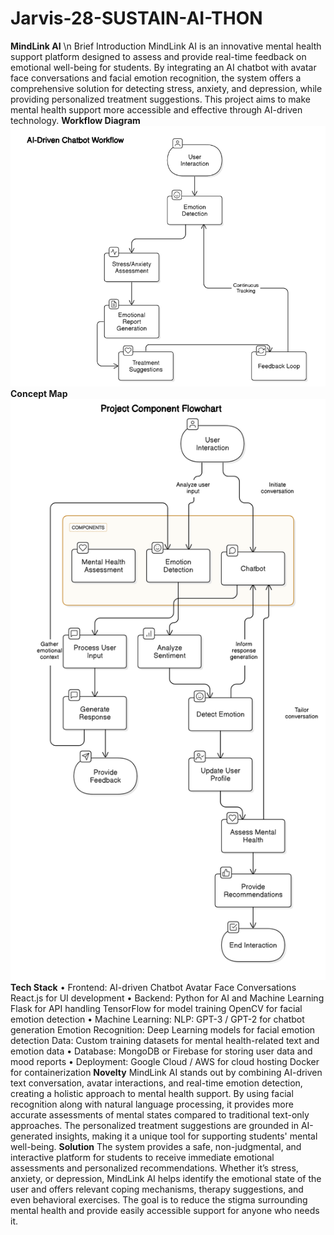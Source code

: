 # Jarvis-28-SUSTAIN-AI-THON
**MindLink AI**
\n
Brief Introduction
MindLink AI is an innovative mental health support platform designed to assess and provide real-time feedback on emotional well-being for students. By integrating an AI chatbot with avatar face conversations and facial emotion recognition, the system offers a comprehensive solution for detecting stress, anxiety, and depression, while providing personalized treatment suggestions. This project aims to make mental health support more accessible and effective through AI-driven technology.
**Workflow Diagram**
 ![Image Alt](https://github.com/naveenkumar2194/Jarvis-28-SUSTAIN-AI-THON/blob/85a69942c229e8d389326c97dac78e3bfcb55683/Screenshot%202025-01-20%20222107.png)
 **Concept Map**
 ![Image Alt](https://github.com/naveenkumar2194/Jarvis-28-SUSTAIN-AI-THON/blob/85a69942c229e8d389326c97dac78e3bfcb55683/diagram-export-20-1-2025-10_23_14-pm.png)
 **Tech Stack**
•	Frontend:
    AI-driven Chatbot
    Avatar Face Conversations
    React.js for UI development
•	Backend:
    Python for AI and Machine Learning
    Flask for API handling
    TensorFlow  for model training
    OpenCV for facial emotion detection
•	Machine Learning:
    NLP: GPT-3 / GPT-2 for chatbot generation
    Emotion Recognition: Deep Learning models for facial emotion detection
    Data: Custom training datasets for mental health-related text and emotion data
•	Database:
    MongoDB or Firebase for storing user data and mood reports
•	Deployment:
    Google Cloud / AWS for cloud hosting
    Docker for containerization
**Novelty**
MindLink AI stands out by combining AI-driven text conversation, avatar interactions, and real-time emotion detection, creating a holistic approach to mental health support. By using facial recognition along with natural language processing, it provides more accurate assessments of mental states compared to traditional text-only approaches. The personalized treatment suggestions are grounded in AI-generated insights, making it a unique tool for supporting students' mental well-being.
**Solution**
The system provides a safe, non-judgmental, and interactive platform for students to receive immediate emotional assessments and personalized recommendations. Whether it’s stress, anxiety, or depression, MindLink AI helps identify the emotional state of the user and offers relevant coping mechanisms, therapy suggestions, and even behavioral exercises. The goal is to reduce the stigma surrounding mental health and provide easily accessible support for anyone who needs it.
